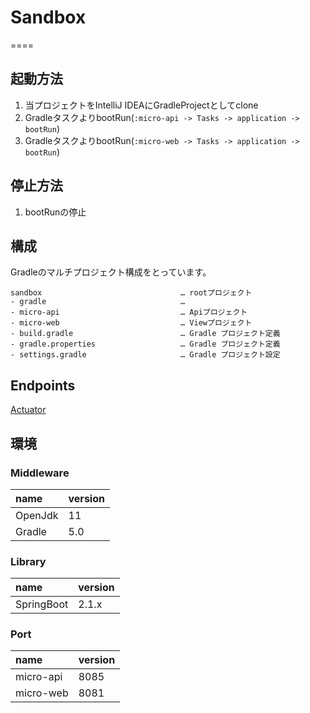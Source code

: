 # Sandbox
====

## 起動方法

1. 当プロジェクトをIntelliJ IDEAにGradleProjectとしてclone  
1. GradleタスクよりbootRun(`:micro-api -> Tasks -> application -> bootRun`)
1. GradleタスクよりbootRun(`:micro-web -> Tasks -> application -> bootRun`)

## 停止方法

1. bootRunの停止  
        
## 構成

Gradleのマルチプロジェクト構成をとっています。

```
sandbox                               … rootプロジェクト
- gradle                              … 
- micro-api                           … Apiプロジェクト
- micro-web                           … Viewプロジェクト
- build.gradle                        … Gradle プロジェクト定義
- gradle.properties                   … Gradle プロジェクト定義
- settings.gradle                     … Gradle プロジェクト設定
```    

## Endpoints

[Actuator][]

## 環境

### Middleware

| name              | version
| :---------------- | :-------
| OpenJdk           | 11
| Gradle            | 5.0 

### Library

| name               | version
| :----------------- | :------
| SpringBoot         | 2.1.x

### Port

| name              | version
| :---------------- | :-------
| micro-api         | 8085
| micro-web         | 8081

[Actuator]: http://localhost:8085/SandboxApi/actuator     "Actuator"
